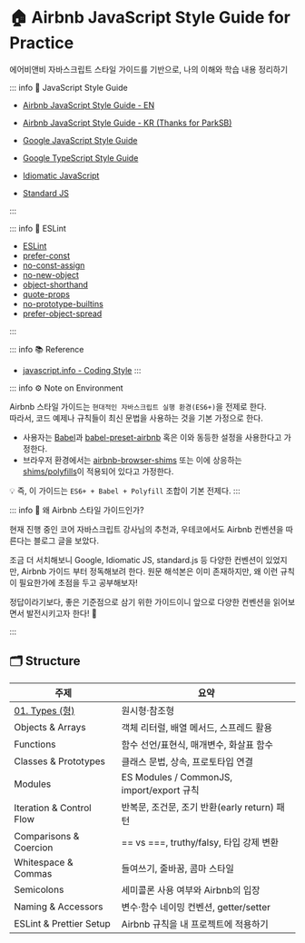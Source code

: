 # 🏠 Airbnb JavaScript Style Guide for Practice

에어비앤비 자바스크립트 스타일 가이드를 기반으로, 나의 이해와 학습 내용 정리하기

::: info 🔖 JavaScript Style Guide
- [Airbnb JavaScript Style Guide - EN](https://github.com/airbnb/javascript)
- [Airbnb JavaScript Style Guide - KR (Thanks for ParkSB)](https://github.com/ParkSB/javascript-style-guide?tab=readme-ov-file)
- [Google JavaScript Style Guide](https://google.github.io/styleguide/jsguide.html)
- [Google TypeScript Style Guide](https://google.github.io/styleguide/tsguide.html)

- [Idiomatic JavaScript](https://github.com/rwaldron/idiomatic.js)
- [Standard JS](https://standardjs.com/)

:::

::: info 🧩 ESLint
- [ESLint](https://eslint.org/)
- [prefer-const](https://eslint.org/docs/latest/rules/prefer-const.html)
- [no-const-assign](https://eslint.org/docs/latest/rules/no-const-assign.html)
- [no-new-object](https://eslint.org/docs/latest/rules/no-new-object.html)
- [object-shorthand](https://eslint.org/docs/latest/rules/object-shorthand.html)
- [quote-props](https://eslint.org/docs/latest/rules/quote-props.html)
- [no-prototype-builtins](https://eslint.org/docs/latest/rules/no-prototype-builtins)
- [prefer-object-spread](https://eslint.org/docs/latest/rules/prefer-object-spread)

:::

::: info 📚 Reference
- [javascript.info - Coding Style](https://ko.javascript.info/coding-style)
:::

::: info ⚙️ Note on Environment

Airbnb 스타일 가이드는 `현대적인 자바스크립트 실행 환경(ES6+)`을 전제로 한다.    
따라서, 코드 예제나 규칙들이 최신 문법을 사용하는 것을 기본 가정으로 한다.

- 사용자는 [Babel](https://babeljs.io/)과 [babel-preset-airbnb](https://www.npmjs.com/package/babel-preset-airbnb) 혹은 이와 동등한 설정을 사용한다고 가정한다.  
- 브라우저 환경에서는 [airbnb-browser-shims](https://www.npmjs.com/package/airbnb-browser-shims) 또는 이에 상응하는 [shims/polyfills](https://developer.mozilla.org/ko/docs/Glossary/Polyfill)이 적용되어 있다고 가정한다.


💡 즉, 이 가이드는 `ES6+ + Babel + Polyfill` 조합이 기본 전제다.
:::

::: info 💭 왜 Airbnb 스타일 가이드인가?

현재 진행 중인 코어 자바스크립트 강사님의 추천과, 우테코에서도 Airbnb 컨벤션을 따른다는 블로그 글을 보았다.

조금 더 서치해보니 Google, Idiomatic JS, standard.js 등 다양한 컨벤션이 있었지만, Airbnb 가이드 부터 정독해보려 한다. 원문 해석본은 이미 존재하지만, 왜 이런 규칙이 필요한가에 초점을 두고 공부해보자!

정답이라기보다, 좋은 기준점으로 삼기 위한 가이드이니 앞으로 다양한 컨벤션을 읽어보면서 발전시키고자 한다! 🐛

:::


## 🗂️ Structure

| 주제 | 요약 |
|------|------|
| [01. Types (형)](./01.types) | 원시형·참조형 |
| Objects & Arrays | 객체 리터럴, 배열 메서드, 스프레드 활용 |
| Functions | 함수 선언/표현식, 매개변수, 화살표 함수 |
| Classes & Prototypes | 클래스 문법, 상속, 프로토타입 연결 |
| Modules | ES Modules / CommonJS, import/export 규칙 |
| Iteration & Control Flow | 반복문, 조건문, 조기 반환(early return) 패턴 |
| Comparisons & Coercion | == vs ===, truthy/falsy, 타입 강제 변환 |
| Whitespace & Commas | 들여쓰기, 줄바꿈, 콤마 스타일 |
| Semicolons | 세미콜론 사용 여부와 Airbnb의 입장 |
| Naming & Accessors | 변수·함수 네이밍 컨벤션, getter/setter |
| ESLint & Prettier Setup | Airbnb 규칙을 내 프로젝트에 적용하기 |

<br>
